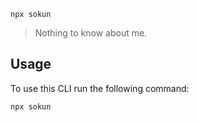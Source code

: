 `npx sokun`

> Nothing to know about me.

## Usage

To use this CLI run the following command:

```sh
npx sokun
```
